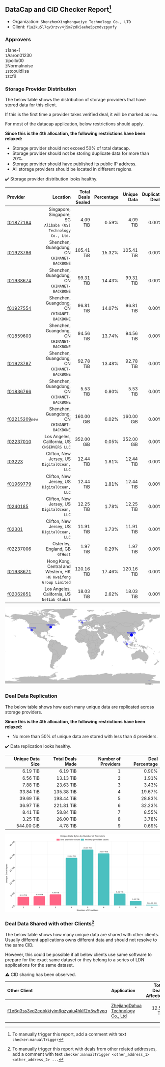 ## DataCap and CID Checker Report[^1]
 - Organization: `ShenzhenXinghongweiye Technology Co., LTD`
 - Client: `f1u2ku5l7qv3rzvv4j5m7zdk5aehe5pzmdvzpynfy`
### Approvers
`1`1ane-1<br/>`1`Aaron01230<br/>`1`ipollo00<br/>`2`Normalnoise<br/>`1`stcouldlisa<br/>`1`zcfil

### Storage Provider Distribution
The below table shows the distribution of storage providers that have stored data for this client.

If this is the first time a provider takes verified deal, it will be marked as `new`.

For most of the datacap application, below restrictions should apply.

**Since this is the 4th allocation, the following restrictions have been relaxed:**
 - Storage provider should not exceed 50% of total datacap.
 - Storage provider should not be storing duplicate data for more than 20%.
 - Storage provider should have published its public IP address.
 - All storage providers should be located in different regions.

✔️ Storage provider distribution looks healthy.

| Provider                                                    |                                                           Location | Total Deals Sealed | Percentage | Unique Data | Duplicate Deals |
| :---------------------------------------------------------- | -----------------------------------------------------------------: | -----------------: | ---------: | ----------: | --------------: |
| [f01877184](https://filfox.info/en/address/f01877184)       |   Singapore, Singapore, SG<br/>`Alibaba (US) Technology Co., Ltd.` |           4.09 TiB |      0.59% |    4.09 TiB |           0.00% |
| [f01923786](https://filfox.info/en/address/f01923786)       |                    Shenzhen, Guangdong, CN<br/>`CHINANET-BACKBONE` |         105.41 TiB |     15.32% |  105.41 TiB |           0.00% |
| [f01938674](https://filfox.info/en/address/f01938674)       |                    Shenzhen, Guangdong, CN<br/>`CHINANET-BACKBONE` |          99.31 TiB |     14.43% |   99.31 TiB |           0.00% |
| [f01927554](https://filfox.info/en/address/f01927554)       |                    Shenzhen, Guangdong, CN<br/>`CHINANET-BACKBONE` |          96.81 TiB |     14.07% |   96.81 TiB |           0.00% |
| [f01859603](https://filfox.info/en/address/f01859603)       |                    Shenzhen, Guangdong, CN<br/>`CHINANET-BACKBONE` |          94.56 TiB |     13.74% |   94.56 TiB |           0.00% |
| [f01923787](https://filfox.info/en/address/f01923787)       |                    Shenzhen, Guangdong, CN<br/>`CHINANET-BACKBONE` |          92.78 TiB |     13.48% |   92.78 TiB |           0.00% |
| [f01836766](https://filfox.info/en/address/f01836766)       |                    Shenzhen, Guangdong, CN<br/>`CHINANET-BACKBONE` |           5.53 TiB |      0.80% |    5.53 TiB |           0.00% |
| [f02215209](https://filfox.info/en/address/f02215209)`new`  |                    Shenzhen, Guangdong, CN<br/>`CHINANET-BACKBONE` |         160.00 GiB |      0.02% |  160.00 GiB |           0.00% |
| [f02237010](https://filfox.info/en/address/f02237010)       |                    Los Angeles, California, US<br/>`CNSERVERS LLC` |         352.00 GiB |      0.05% |  352.00 GiB |           0.00% |
| [f03223](https://filfox.info/en/address/f03223)             |                    Clifton, New Jersey, US<br/>`DigitalOcean, LLC` |          12.44 TiB |      1.81% |   12.44 TiB |           0.00% |
| [f01969779](https://filfox.info/en/address/f01969779)       |                    Clifton, New Jersey, US<br/>`DigitalOcean, LLC` |          12.44 TiB |      1.81% |   12.44 TiB |           0.00% |
| [f0240185](https://filfox.info/en/address/f0240185)         |                    Clifton, New Jersey, US<br/>`DigitalOcean, LLC` |          12.25 TiB |      1.78% |   12.25 TiB |           0.00% |
| [f02301](https://filfox.info/en/address/f02301)             |                    Clifton, New Jersey, US<br/>`DigitalOcean, LLC` |          11.91 TiB |      1.73% |   11.91 TiB |           0.00% |
| [f02237006](https://filfox.info/en/address/f02237006)       |                                 Osterley, England, GB<br/>`GTHost` |           1.97 TiB |      0.29% |    1.97 TiB |           0.00% |
| [f01938671](https://filfox.info/en/address/f01938671)       | Hong Kong, Central and Western, HK<br/>`HK Kwaifong Group Limited` |         120.16 TiB |     17.46% |  120.16 TiB |           0.00% |
| [f02062851](https://filfox.info/en/address/f02062851)       |                    Los Angeles, California, US<br/>`NetLab Global` |          18.03 TiB |      2.62% |   18.03 TiB |           0.00% |

<img src="https://raw.githubusercontent.com/data-preservation-programs/filplus-checker-assets/main/filecoin-project/filecoin-plus-large-datasets/issues/1989/1689753723242.png"/>

### Deal Data Replication
The below table shows how each many unique data are replicated across storage providers.


**Since this is the 4th allocation, the following restrictions have been relaxed:**
- No more than 50% of unique data are stored with less than 4 providers.

✔️ Data replication looks healthy.

| Unique Data Size | Total Deals Made | Number of Providers | Deal Percentage |
| ---------------: | ---------------: | ------------------: | --------------: |
|         6.19 TiB |         6.19 TiB |                   1 |           0.90% |
|         6.56 TiB |        13.13 TiB |                   2 |           1.91% |
|         7.88 TiB |        23.63 TiB |                   3 |           3.43% |
|        33.84 TiB |       135.38 TiB |                   4 |          19.67% |
|        39.69 TiB |       198.44 TiB |                   5 |          28.83% |
|        36.97 TiB |       221.81 TiB |                   6 |          32.23% |
|         8.41 TiB |        58.84 TiB |                   7 |           8.55% |
|         3.25 TiB |        26.00 TiB |                   8 |           3.78% |
|       544.00 GiB |         4.78 TiB |                   9 |           0.69% |

<img src="https://raw.githubusercontent.com/data-preservation-programs/filplus-checker-assets/main/filecoin-project/filecoin-plus-large-datasets/issues/1989/1689753724062.png"/>

### Deal Data Shared with other Clients[^3]
The below table shows how many unique data are shared with other clients.
Usually different applications owns different data and should not resolve to the same CID.

However, this could be possible if all below clients use same software to prepare for the exact same dataset or they belong to a series of LDN applications for the same dataset.

⚠️ CID sharing has been observed.

| Other Client                                                                                                          | Application                                                                                                        | Total Deals Affected | Unique CIDs | Approvers                                                         |
| :-------------------------------------------------------------------------------------------------------------------- | :----------------------------------------------------------------------------------------------------------------- | -------------------: | ----------: | :---------------------------------------------------------------- |
| [f1e6q3ss3vd2cobkktyim6qzyaiu4hklf2n5w5yeq](https://filfox.info/en/address/f1e6q3ss3vd2cobkktyim6qzyaiu4hklf2n5w5yeq) | [ZhejiangDahua Technology Co\., Ltd](https://github.com/filecoin-project/filecoin-plus-large-datasets/issues/1975) |            12.50 TiB |         400 | `1`Aaron01230<br/>`1`Chuangshi1<br/>`1`mikezli<br/>`1`Normalnoise |

[^1]: To manually trigger this report, add a comment with text `checker:manualTrigger`

[^2]: Deals from those addresses are combined into this report as they are specified with `checker:manualTrigger`

[^3]: To manually trigger this report with deals from other related addresses, add a comment with text `checker:manualTrigger <other_address_1> <other_address_2> ...`
